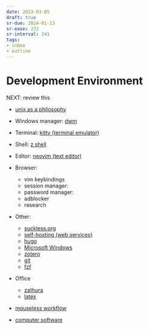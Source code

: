 ```yaml
---
date: 2023-03-05
draft: true
sr-due: 2024-01-13
sr-ease: 272
sr-interval: 241
tags:
- inbox
- outline
---
```


# Development Environment

NEXT: review this


- [unix as a philosophy](./unix.md)
- Windows manager: [dwm](./dwm.md)
- Terminal: [kitty (terminal emulator)](./kitty%20%28terminal%20emulator%29.md)
- Shell: [z shell](./z%20shell.md)
- Editor: [neovim (text editor)](./neovim%20%28text%20editor%29.md)
- Browser:
  - vim keybindings
  <!-- TODO: add materials -->

  - session manager:
  - password manager:
  - adblocker
  - research
- Other:
  - [suckless.org](./suckless.org.md)
  - [self-hosting (web services)](./self-hosting%20%28web%20services%29.md)
  - [hugo](./hugo.md)
  - [Microsoft Windows](./Microsoft%20Windows.md)
  - [zotero](./zotero.md)
  - [git](./git.md)
  - [fzf](./fzf.md)
- Office


  - [zathura](./zathura.md)
  - [latex](./latex.md)


- [mouseless workflow](./mouseless%20workflow.md)
- [computer software](./computer%20software.md)